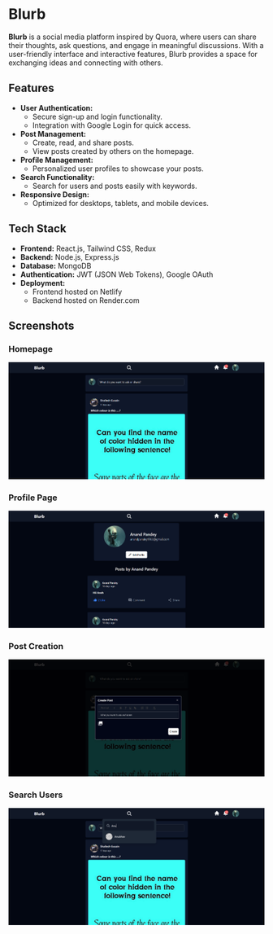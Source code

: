 # Blurb

**Blurb** is a social media platform inspired by Quora, where users can share their thoughts, ask questions, and engage in meaningful discussions. With a user-friendly interface and interactive features, Blurb provides a space for exchanging ideas and connecting with others.

## Features

- **User Authentication:**
  - Secure sign-up and login functionality.
  - Integration with Google Login for quick access.
- **Post Management:**
  - Create, read, and share posts.
  - View posts created by others on the homepage.
- **Profile Management:**
  - Personalized user profiles to showcase your posts.
- **Search Functionality:**
  - Search for users and posts easily with keywords.
- **Responsive Design:**
  - Optimized for desktops, tablets, and mobile devices.

## Tech Stack

- **Frontend:** React.js, Tailwind CSS, Redux
- **Backend:** Node.js, Express.js
- **Database:** MongoDB
- **Authentication:** JWT (JSON Web Tokens), Google OAuth
- **Deployment:**
  - Frontend hosted on Netlify
  - Backend hosted on Render.com

## Screenshots

### Homepage
![Homepage](frontend/public/homepage.png)

### Profile Page
![Profile Page](frontend/public/profile.png)

### Post Creation
![Post Creation](frontend/public/post-creation.png)

### Search Users
![Search Users](frontend/public/search-users.png)




